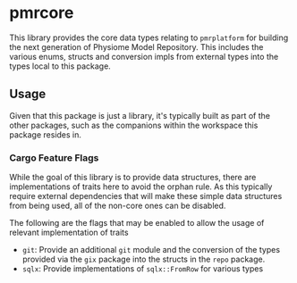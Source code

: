 # pmrcore

This library provides the core data types relating to `pmrplatform` for
building the next generation of Physiome Model Repository.  This
includes the various enums, structs and conversion impls from external
types into the types local to this package.

## Usage

Given that this package is just a library, it's typically built as part
of the other packages, such as the companions within the workspace this
package resides in.

### Cargo Feature Flags

While the goal of this library is to provide data structures, there are
implementations of traits here to avoid the orphan rule.  As this
typically require external dependencies that will make these simple data
structures from being used, all of the non-core ones can be disabled.

The following are the flags that may be enabled to allow the usage of
relevant implementation of traits

- `git`: Provide an additional `git` module and the conversion of the
  types provided via the `gix` package into the structs in the `repo`
  package.
- `sqlx`: Provide implementations of `sqlx::FromRow` for various types
